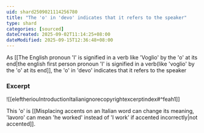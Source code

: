 ```yaml
---
uid: shard2509021114256780
title: "The 'o' in 'devo' indicates that it refers to the speaker"
type: shard
categories: [sourced]
dateCreated: 2025-09-02T11:14:25+08:00
dateModified: 2025-09-15T12:36:48+08:00
---
```

As [[The English pronoun 'I' is signified in a verb like 'Voglio' by the 'o' at its end|the english first person pronoun 'I' is signified in a verb(like 'voglio' by the 'o' at its end]], the 'o' in 'devo' indicates that it refers to the speaker
### Excerpt
![[eleftheriouIntroductionItalianignorecopyrightexcerptindex#^feah1]]

This 'o' is [[Misplacing accents on an Italian word can change its meaning, 'lavoro' can mean 'he worked' instead of 'I work' if accented incorrectly|not accented]].